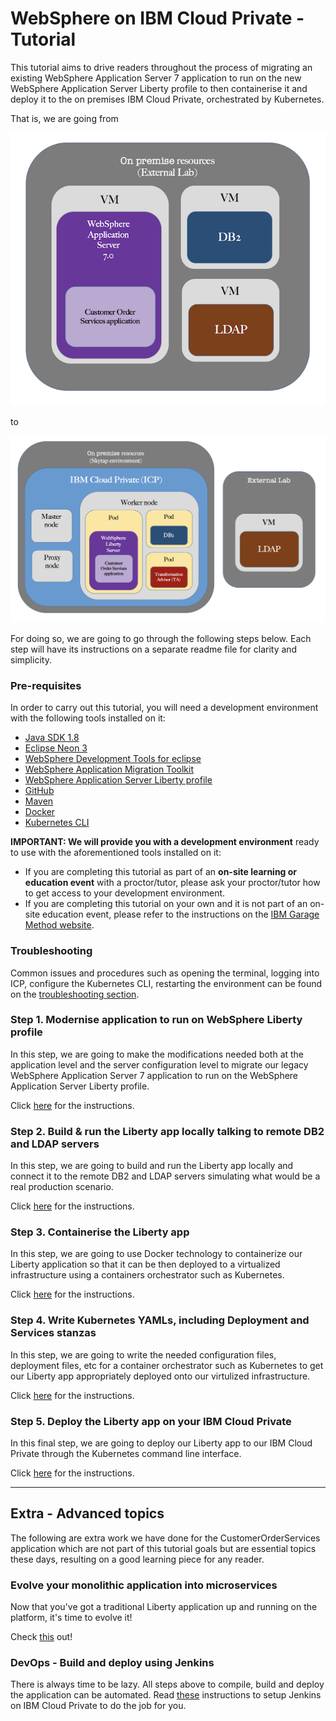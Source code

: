 # WebSphere on IBM Cloud Private - Tutorial

This tutorial aims to drive readers throughout the process of migrating an existing WebSphere Application Server 7 application to run on the new WebSphere Application Server Liberty profile to then containerise it and deploy it to the on premises IBM Cloud Private, orchestrated by Kubernetes.

That is, we are going from

![Diagram 1](/static/imgs/diagram/diagram1.png)

to

![Diagram 2](/static/imgs/diagram/diagram2.png)

For doing so, we are going to go through the following steps below. Each step will have its instructions on a separate readme file for clarity and simplicity.

### Pre-requisites

In order to carry out this tutorial, you will need a development environment with the following tools installed on it:

* [Java SDK 1.8](http://www.oracle.com/technetwork/java/javase/downloads/jdk8-downloads-2133151.html)
* [Eclipse Neon 3](http://www.eclipse.org/downloads/packages/eclipse-ide-java-ee-developers/neon3)
* [WebSphere Development Tools for eclipse](https://marketplace.eclipse.org/content/ibm-websphere-application-server-v9x-developer-tools)
* [WebSphere Application Migration Toolkit](https://developer.ibm.com/wasdev/downloads/#asset/tools-WebSphere_Application_Server_Migration_Toolkit)
* [WebSphere Application Server Liberty profile](https://developer.ibm.com/wasdev/downloads/download-latest-stable-websphere-liberty-runtime/)
* [GitHub](https://help.github.com/articles/set-up-git/)
* [Maven](https://maven.apache.org/download.cgi)
* [Docker](https://docs.docker.com/engine/installation/)
* [Kubernetes CLI](https://kubernetes.io/docs/tasks/tools/install-kubectl/)

**IMPORTANT: We will provide you with a development environment** ready to use with the aforementioned tools installed on it:

* If you are completing this tutorial as part of an **on-site learning or education event** with a proctor/tutor, please ask your proctor/tutor how to get access to your development environment.
* If you are completing this tutorial on your own and it is not part of an on-site education event, please refer to the instructions on the [IBM Garage Method website](https://www.ibm.com/cloud/garage/content/course/websphere-on-cloud-private/0).

### Troubleshooting

Common issues and procedures such as opening the terminal, logging into ICP, configure the Kubernetes CLI, restarting the environment can be found on the [troubleshooting section](troubleshooting.md).

### Step 1. Modernise application to run on WebSphere Liberty profile

In this step, we are going to make the modifications needed both at the application level and the server configuration level to migrate our legacy WebSphere Application Server 7 application to run on the WebSphere Application Server Liberty profile.

Click [here](step1.md) for the instructions.

### Step 2. Build & run the Liberty app locally talking to remote DB2 and LDAP servers

In this step, we are going to build and run the Liberty app locally and connect it to the remote DB2 and LDAP servers simulating what would be a real production scenario.

Click [here](step2.md) for the instructions.

### Step 3. Containerise the Liberty app

In this step, we are going to use Docker technology to containerize our Liberty application so that it can be then deployed to a virtualized infrastructure using a containers orchestrator such as Kubernetes.

Click [here](step3.md) for the instructions.

### Step 4. Write Kubernetes YAMLs, including Deployment and Services stanzas

In this step, we are going to write the needed configuration files, deployment files, etc for a container orchestrator such as Kubernetes to get our Liberty app appropriately deployed onto our virtulized infrastructure.

Click [here](step4.md) for the instructions.

### Step 5. Deploy the Liberty app on your IBM Cloud Private

In this final step, we are going to deploy our Liberty app to our IBM Cloud Private through the Kubernetes command line interface.

Click [here](step5.md) for the instructions.

------------------------------------------------------------------------

## Extra - Advanced topics

The following are extra work we have done for the CustomerOrderServices application which are not part of this tutorial goals but are essential topics these days, resulting on a good learning piece for any reader.

### Evolve your monolithic application into microservices

Now that you've got a traditional Liberty application up and running on the platform, it's time to evolve it!

Check [this](extra.md) out!

### DevOps - Build and deploy using Jenkins

There is always time to be lazy. All steps above to compile, build and deploy the application can be automated.
Read [these](DevOps/DevOps.md) instructions to setup Jenkins on IBM Cloud Private to do the job for you.

